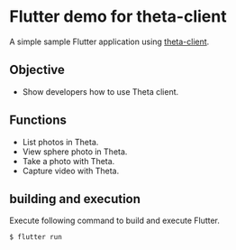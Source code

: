 # Flutter demo for theta-client

A simple sample Flutter application using [theta-client](https://github.com/ricohapi/theta-client).

## Objective

* Show developers how to use Theta client.

## Functions

* List photos in Theta.
* View sphere photo in Theta.
* Take a photo with Theta.
* Capture video with Theta.

## building and execution
Execute following command to build and execute Flutter.
  ```
  $ flutter run
  ```
